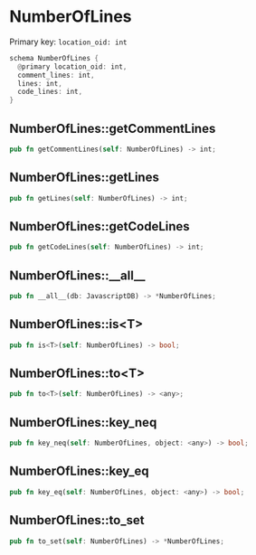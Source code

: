 # NumberOfLines

Primary key: `location_oid: int`

```rust
schema NumberOfLines {
  @primary location_oid: int,
  comment_lines: int,
  lines: int,
  code_lines: int,
}
```
## NumberOfLines::getCommentLines

```rust
pub fn getCommentLines(self: NumberOfLines) -> int;
```
## NumberOfLines::getLines

```rust
pub fn getLines(self: NumberOfLines) -> int;
```
## NumberOfLines::getCodeLines

```rust
pub fn getCodeLines(self: NumberOfLines) -> int;
```
## NumberOfLines::\_\_all\_\_

```rust
pub fn __all__(db: JavascriptDB) -> *NumberOfLines;
```
## NumberOfLines::is\<T\>

```rust
pub fn is<T>(self: NumberOfLines) -> bool;
```
## NumberOfLines::to\<T\>

```rust
pub fn to<T>(self: NumberOfLines) -> <any>;
```
## NumberOfLines::key\_neq

```rust
pub fn key_neq(self: NumberOfLines, object: <any>) -> bool;
```
## NumberOfLines::key\_eq

```rust
pub fn key_eq(self: NumberOfLines, object: <any>) -> bool;
```
## NumberOfLines::to\_set

```rust
pub fn to_set(self: NumberOfLines) -> *NumberOfLines;
```
